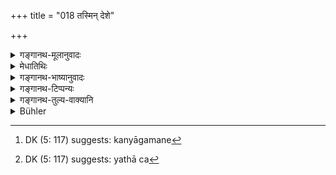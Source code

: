+++
title = "018 तस्मिन् देशे"

+++

<details><summary>गङ्गानथ-मूलानुवादः</summary>

That practice, which has comb down through an unbroken line op tradition among the several castes and subcastes in that country, is called the ‘Practice of Good Men.’—(18)
</details>

<details><summary>मेधातिथिः</summary>
<u>अथास्मिन्</u> देशे य आचारस् तस्य प्रामाण्ये किं विद्वत्ता शिष्टता चोपाधिर् अङ्गीक्रियते । अथाविदुषाम् अशिष्टानां च देशोपाधिर् एव प्रमाणम् । किं चातः । यदि नापेक्ष्यते, यत् तद् उक्तम् "आचारश् चैव साधूनाम्"(म्ध् २.६) इति विशेषणद्वयम् अनर्थकम् । न त्व् असाध्वाचारस्य धर्ममूलतोपपद्यते, वेदसंयोगासंभवात् । अथापेक्ष्यते, देशविशेषसंबन्धानुपकारः । न हि देशान्तरे ऽपि शिष्टसमाचारस्याप्रामाण्यं शक्यते वक्तुम् । 

- <u>उच्यते</u> । प्रायिकम् एतद् अभिधानम् । प्रायोवृत्त्यासमिन् देशे शिष्टानां संभव इत्य् उक्तम्- **तस्मिन् देशे य आचारः स सदाचार** इति ।

- <u>अन्ये तु</u>, देशान्तरे मातुलदुहितुः परिणयनाद् देशाचारनिषेधार्थम् इदम् इत्य् आहुः ।

- <u>तद् अयुक्तम्</u> । अविशेषेणैवोक्तम्-

- तद् देशकुलजातीनाम् अविरुद्धं प्रकल्पयेत् । (म्ध् ८.४६)

स च विरुद्धः "ऊर्ध्वं सप्तमात् पितृबन्धुभ्यः । । । मातृबन्धुभ्यश् च पञ्चमात्" (ग्ध् ४.३, ५) इत्य् एतेन । अस्मिन्न् अपि देशे ऽनुपनीतेन सह भोजनादिर् आचारो नैव धर्मत्वेनेष्यते । न च स्मृतिविरुद्धस्याचारस्य प्रामाण्यसंभवः, श्रुतिविप्रकर्षात् । आचारात् स्मृतिर् अनुमातव्या, स्मृतेः श्रुतिः । स्मृतिस् त्व् अव्यवहिताम् एव श्रुतिम् अनुमापयति । किं च कारणग्रहाच् चैवमादेर् आचारस्य । रूपवतीं मातुलकन्यां कामयमाना राजभयाद् ऊढवन्तः, कन्यागमनं[^१००] दण्डो मा भूद् इति । 


[^१००]:
     DK (5: 117) suggests: kanyāgamane

- <u>अन्ये</u> त्व् अविद्वांसः "येनास्य पितरो याताः" (म्ध् ४.१७८) इत्य् अस्य यथाश्रुतम् अर्थं गृहीत्वा धर्मो ऽयम् इति प्रतिपन्नाः । अपि च[^१०१] "एतास् तिस्रस् तु भार्यार्थे नोपयच्छेत" (म्ध् ११.१७३) इति प्रायश्चित्तं श्रुतम् अपि, भ्रान्तिहेतुः "आभ्यस् तिसृभ्यो ऽन्या न प्रतिषिद्धा" इति । यथा चास्य नायम् अर्थस् तथा वक्ष्यामः ।


[^१०१]:
     DK (5: 117) suggests: yathā ca

- न च दृष्टकारणयोः स्मृत्याचारयोः प्रामाण्यम् । उक्तं भट्टपादैः- 

- विरुद्धा च विगीता च दृष्टार्था दृष्टकारणा ।

- स्मृतिर् न श्रुतिमूला स्याद् या चैषा संभवश्रुतिः ॥[^१०२]

तस्मात् "एतान् द्विजातयो देशान् संश्रयेरन्" (म्ध् २.२४) इत्य् एतद्विधिशेषा देशप्रशंसार्थवादा एते । 

- परंपरैव **पारंपर्यम्** । अन्यस्माद् अन्यम् उपसंक्रामति, तस्माद् अन्यम्, ततो ऽप्य् अन्यम् इत्य् एवंरूपः प्रवाहः परंपरा । **क्रमः** तदविच्छेदः, तत **आगतः** संप्राप्तः । संकीर्णयोनयः **अन्तरालाः** । तत्सहितानां **वर्णानाम्** ॥ २.१८ ॥
</details>

<details><summary>गङ्गानथ-भाष्यानुवादः</summary>

*Question*—“As regards the *usage* in the said country, what is the
condition of its reliability? Is it *learning* and *culture*? Or the connection of the particular country is the only condition, and the practices of the ignorant and the uncultured also arc authoritative? We ask this because if ‘learning’ and ‘culture’ are not regarded as necessary conditions, then the two qualifications mentioned in the sixth verse—in the phrase ‘the Practice of good and learned men’—become futile. And further, it is not possible for the ‘Practice of Bad men’ to be a *source of Dharma*, for the simple reason that such persons can have nothing to do with the Veda. If, on the other hand, *learning* and
*culture* do form the conditions of reliability, then no useful purpose
will have been served by the counection of the particular country herein mentioned; because it cannot be said that practice of learned and cultured men of other countries is not authoritative.”

Our answer to the above is as follows:—The statement is based upon probability; the chances are that in the country mentioned only learned and cultured men are born. This is what is meant by the assertion that ‘*the Practice in that country is called the Practice of good*.’

Others have explained that the verse is intended to deny the authority of a purely local ‘Practice’ (Usage), on the ground that in other countries people marry the daughter of the maternal uncle.

This explanation is not right. Because it has been laid down as a general principle that ‘from among the practices of the country, the family and the caste, only that should be done what is not contrary to law’; and the marrying of one’s maternal cousin is actually contrary to the law, as found in the injunction that ‘one should marry beyond the seventh grade of relationship on the father’s side and beyond the fifth on the mother’s’ \[and the maternal cousin falls within these prohibited degrees\] Further, as regards the said country of Brahmāvarta also there are certain practices—such as eating in the same dish with boys who have not undergone the Brahmanical Initiation—which are not regarded as authoritative. In fact no practice can ever be authoritative which is contrary to *Smṛti*; because it would be so much further removed from the Veda (the source of all authority); as the Practice leads to the inference of the *Smṛti*, and the *Smṛti* leads to the inference of the Veda; while the *Smṛti* leads to the inference of its corroborative Veda directly. There is another reason why Practices like the one mentioned above can never be even suspected to be authoritative. Such Practices are found to be clearly due to perceptible motives: *e.g*., some one having fallen in love with a handsome maternal cousin married her, through fear of the King, in order to escape from the penalty that would be inflicted for violating the chastity of an unmarried girl; and others who came after him being themselves illiterate and relying upon the words ‘one should go on on the same path on which his father and grand-father have gone’ (*Manu*, 4.178), taken in their literal sense, came to regard the said marrying as ‘*Dharma*’ (something *that should he done*). Then again, even though the text (4.172) prescribes an expiatory rite in connection with the taking as wife of the three classes of girls (the daughter of the Father’s sister, the daughter of the Mother’s sister and the daughter of the Mother’s brother),—yet people are liable to fall into the mistake that marriage with relatives other than the three specified here is not interdicted. That such is not the meaning of the verse (11.172) wo shall explain later on.

Now no *Smṛti* or *Practice*, that is prompted by a perceptible motive, can ever be regarded as authoritative. Says the revered Bhatta (Kumārila)—‘That *Smṛti*, which is contrary to the Veda, or deprecated, and which serves a visible purpose, and is prompted by perceptible motives, can never he based upon the Veda.’

From all this it follows that what is contained in this verse is only an
*arthavāda*, eulogising the particular country,—this eulogy being
supplementary to the Injunction coming later on that ‘the Twice-born people should betake themselves to these countries’ (verse 21 below).

‘*Pāramparya*’ is the same as ‘*paramparā*,’ ‘Tradition’; which goes from one to the other, from him again to a fourth person, and so on; this succession is what is called ‘*Tradition*’; and ‘*Krama*,’ ‘*line*,’ stands for ‘unbroken continuity;’—‘*come down*’ means
*learnt*.

‘*Sub-castes*’—are people of mixed birth;—the ‘castes’ along with these are called *Sāntarālāḥ*.
</details>

<details><summary>गङ्गानथ-टिप्पन्यः</summary>

*Medhātithi* (p. 75, 1. 5)—*Kāraṇagrahaṇāt*.’—When a *custom* or even a
Smṛti rule, is found to be actually based upon some material motive,—no
authority can attach to such custom or rule. Read in this connection
Mīmāṃsā Sūtra 1. 3. 4, which discusses the authoritative character of
such *Smṛti* rules as, while not contradicting any Śruti-rule, are yet
found to be due to ignorance or covetousness; *e.g*. the text laying
down that the cloth with which the sacrificial post is covered should be
given to the priest. The conclusion on this point is that such rules
have no authority. (See, for further details, Prābhākara—Mīmāṃsā, pp.
138-139).

This verse is quoted in the Madanapārijāta (p. 12);—in the *Dānamayūkha*
(p. 7);—in the *Saṃskāramayūkha* (p. 4),—and in the
Vīramitrodaya—Paribhāṣa (p. 55), which adds the following
notes:—‘*Paramparya*;’ is the same as ‘*paramparā*’, ‘Tradition,’—*i.
e*., that whose beginning cannot be traced;—this precludes the authority
of *modern* customs;—‘*antarāla*’ are the mixed castes;—it quotes
Medhātithi to the effect that the purport of this verse is to eulogise
the custom of the particular country, and not to deny the authority of
the customs of other countries.
</details>

<details><summary>गङ्गानथ-तुल्य-वाक्यानि</summary>

**(Verses 18-23)  
**

*Vaśiṣṭha*, 1.7-12.—‘Aryāvarta is the country which is to the East of
the *spot of* disappearance, to the West of Kālakavana, to the North of
Pāriyātra and the Vindhya and to the South of the Himālaya. The Dharma
and practices prevalent in this country should be accepted in all
places. Some people apply the name *Āryāvarta* to the land between the
Gaṅgā and the Yamunā. Brahmanic glory is coterminous with the tract over
which the black antelope roams.

*Vaśiṣṭha*, 15.9-14.—‘The Dharmas and Ācāras prevalent in that country
should be accepted everywhere. The others are of contrary Dharma. Some
people restrict Dharma to the country lying between the Gaṅgā and the
Yamunā. Others again state that Brahmanic glory extends all over that
tract of land over which the black deer roams. The limits of this tract
are hounded on the west by the river Sindhu and on other sides by the
Vaitariṇī river (in Mālwā, according to Vīramitrodaya, Paribhāṣa, p.
57); and by the spot where the sun rises.’ *Vyāsa*, 1.3.—‘The Vedic
dharma can prevail only in that country over which the black deer roams
naturally.’

*Samvarta*, 4.—‘That country where the black deer constantly roams at
will is to be known as *Dharma-deśa*, where alone the duties of the
twice-born can be performed.’

*Baudhāyana*, 1.25.25.—‘To the East of the spot of disappearance (of the
Sarasvatī river), to the West of the Kālakavana, to the North of
Pāriyātra and to the South of Himālaya,—this is Āryāvarta; it is the
*Sadāchāra* of this country that is authoritative; according to some
people it is the tract included between the Gaṅgā and the Yamunā.’

*Śaṅkha-Likhita* (Vīra-Pari.,p. 57).—‘That country is noble which lies
to the East of the mountain where the Sun sets, to the West of that
where the Sun rises, which is interspersed with high mountains and
sacred rivers; this is the *sacred land*; or the land where the black
antelope roams, or that to the East of the Sindhu and the Sauvīra, to
the West of Kāmpilya, to the North of the Pāriyātra and to the South of
the Himalaya,—here Brahmanic glory is complete.’

*Paiṭhīnasi* (*ibid*).—‘From Himālaya to the Kumārī (Cape Comorin), from
the Sindhu and the Vaitariṇī and to the place where the sun rises, or
where the black antelope roams,—over this land alone is Dharma present
in its complete form.’

*Viṣṇu*, 74.4.—‘That country where there is no differentiation of the
four castes should be known as the *mleccha deśa*; other than this is
Āryāvarta.’
</details>

<details><summary>Bühler</summary>

018	The custom handed down in regular succession (since time immemorial) among the (four chief) castes (varna) and the mixed (races) of that country, is called the conduct of virtuous men.
</details>

